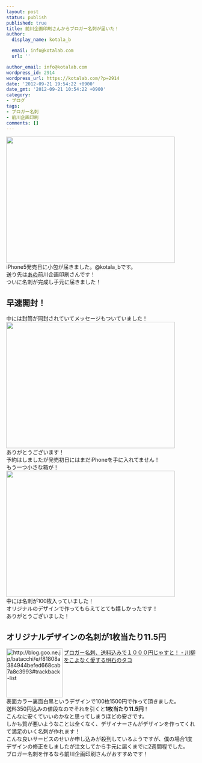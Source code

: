 ```yaml
---
layout: post
status: publish
published: true
title: 前川企画印刷さんからブロガー名刺が届いた！
author:
  display_name: kotala_b

  email: info@kotalab.com
  url: ''

author_email: info@kotalab.com
wordpress_id: 2914
wordpress_url: https://kotalab.com/?p=2914
date: '2012-09-21 19:54:22 +0900'
date_gmt: '2012-09-21 10:54:22 +0900'
category:
- ブログ
tags:
- ブロガー名刺
- 前川企画印刷
comments: []
---
```

<p><a href="https://kotalab.com/wp-content/uploads/blogermeishi_120921_03.jpg" target="_blank"><img src="https://kotalab.com/wp-content/uploads/blogermeishi_120921_03.jpg" alt="" title="blogermeishi_120921_03" width="448" height="336" class="alignnone size-full wp-image-2918" /></a><br />
iPhone5発売日に小包が届きました。@kotala_bです。<br />
送り先は<a href="https://kotalab.com/meishi-maekawa" title="前川企画印刷さんでブロガー名刺を作ってみる！" target="_blank">あの</a>前川企画印刷さんです！<br />
ついに名刺が完成し手元に届きました！<br />
</p>
<!--more-->
<h2>早速開封！</h2>
<p>中には封筒が同封されていてメッセージもついていました！<br />
<a href="https://kotalab.com/wp-content/uploads/blogermeishi_120921_02.jpg" target="_blank"><img src="https://kotalab.com/wp-content/uploads/blogermeishi_120921_02.jpg" alt="" title="blogermeishi_120921_02" width="448" height="336 class="alignnone size-full wp-image-2917" /></a><br />
ありがとうございます！<br />
予約はしましたが発売初日にはまだiPhoneを手に入れてません！<br />
もう一つ小さな箱が！<br />
<a href="https://kotalab.com/wp-content/uploads/blogermeishi_120921_01.jpg" target="_blank"><img src="https://kotalab.com/wp-content/uploads/blogermeishi_120921_01.jpg" alt="" title="blogermeishi_120921_01" width="448" height="336" class="alignnone size-full wp-image-2916" /></a><br />
中には名刺が100枚入っていました！<br />
オリジナルのデザインで作ってもらえてとても嬉しかったです！<br />
ありがとうございました！</p>
<h2>オリジナルデザインの名刺が1枚当たり11.5円</h2>
<p><a href="http://blog.goo.ne.jp/batacchi/e/f81808a384944befed668cab7a8c3993#trackback-list" target="_blank"><img src="https://capture.heartrails.com/150x130?http://blog.goo.ne.jp/batacchi/e/f81808a384944befed668cab7a8c3993#trackback-list" alt="http://blog.goo.ne.jp/batacchi/e/f81808a384944befed668cab7a8c3993#trackback-list" width="150" height="130" align="left" /></a><a href="http://blog.goo.ne.jp/batacchi/e/f81808a384944befed668cab7a8c3993#trackback-list" target="_blank">ブロガー名刺、送料込みで１０００円じゃすと！ - 川柳をこよなく愛する明石のタコ</a><br style="clear:both;" />表面カラー裏面白黒というデザインで100枚1500円で作って頂きました。<br />
送料350円込みの値段なのでそれを引くと<strong>1枚当たり11.5円</strong>！<br />
こんなに安くていいのかなと思ってしまうほどの安さです。<br />
しかも質が悪いようなことは全くなく、デザイナーさんがデザインを作ってくれて満足のいく名刺が作れます！<br />
こんな良いサービスのせいか申し込みが殺到しているようですが、僕の場合1度デザインの修正をしましたが注文してから手元に届くまでに2週間程でした。<br />
ブロガー名刺を作るなら前川企画印刷さんがおすすめです！</p>
